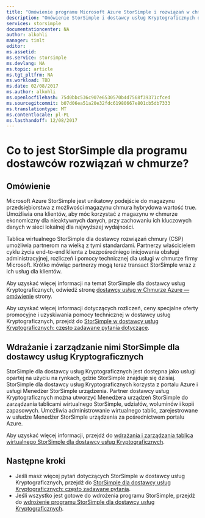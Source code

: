 ```yaml
---
title: "Omówienie programu Microsoft Azure StorSimple i rozwiązań w chmurze | Dokumentacja firmy Microsoft"
description: "Omówienie StorSimple i dostawcy usług Kryptograficznych dla partnerów usługi StorSimple."
services: storsimple
documentationcenter: NA
author: alkohli
manager: timlt
editor: 
ms.assetid: 
ms.service: storsimple
ms.devlang: NA
ms.topic: article
ms.tgt_pltfrm: NA
ms.workload: TBD
ms.date: 02/08/2017
ms.author: alkohli
ms.openlocfilehash: 75d0bbc536c907e6530570b4d7568f39371cfced
ms.sourcegitcommit: b07d06ea51a20e32fdc61980667e801cb5db7333
ms.translationtype: MT
ms.contentlocale: pl-PL
ms.lasthandoff: 12/08/2017
---
```

# <a name="what-is-storsimple-for-cloud-solutions-providers-program"></a>Co to jest StorSimple dla programu dostawców rozwiązań w chmurze?


## <a name="overview"></a>Omówienie

Microsoft Azure StorSimple jest unikatowy podejście do magazynu przedsiębiorstwa z możliwości magazynu chmura hybrydowa wartość true. Umożliwia ona klientów, aby móc korzystać z magazynu w chmurze ekonomiczny dla nieaktywnych danych, przy zachowaniu ich kluczowych danych w sieci lokalnej dla najwyższej wydajności. 

Tablica wirtualnego StorSimple dla dostawcy rozwiązań chmury (CSP) umożliwia partnerom na wielką z tymi standardami. Partnerzy właścicielem cyklu życia end-to-end klienta z bezpośredniego inicjowania obsługi administracyjnej, rozliczeń i pomocy technicznej dla usługi w chmurze firmy Microsoft. Krótko mówiąc partnerzy mogą teraz transact StorSimple wraz z ich usług dla klientów.

Aby uzyskać więcej informacji na temat StorSimple dla dostawcy usług Kryptograficznych, odwiedź stronę [dostawcy usług w Chmurze Azure — omówienie](https://docs.microsoft.com/azure/cloud-solution-provider/overview/azure-csp-overview) strony.

Aby uzyskać więcej informacji dotyczących rozliczeń, ceny specjalne oferty promocyjne i uzyskiwania pomocy technicznej w dostawcy usług Kryptograficznych, przejdź do [StorSimple w dostawcy usług Kryptograficznych: często zadawane pytania dotyczące](storsimple-partner-csp-faq.md). 

## <a name="deploy-and-manage-storsimple-for-csp"></a>Wdrażanie i zarządzanie nimi StorSimple dla dostawcy usług Kryptograficznych

StorSimple dla dostawcy usług Kryptograficznych jest dostępna jako usługi opartej na użyciu na rynkach, gdzie StorSimple znajduje się dzisiaj. StorSimple dla dostawcy usług Kryptograficznych korzysta z portalu Azure i usługi Menedżer StorSimple urządzenia. Partner dostawcy usług Kryptograficznych można utworzyć Menedżera urządzeń StorSimple do zarządzania tablicami wirtualnego StorSimple, udziałów, woluminów i kopii zapasowych. Umożliwia administrowanie wirtualnego tablic, zarejestrowane w usłudze Menedżer StorSimple urządzenia za pośrednictwem portalu Azure.

Aby uzyskać więcej informacji, przejdź do [wdrażania i zarządzania tablica wirtualnego StorSimple dla dostawcy usług Kryptograficznych](storsimple-partner-csp-deploy.md).

## <a name="next-steps"></a>Następne kroki

- Jeśli masz więcej pytań dotyczących StorSimple w dostawcy usług Kryptograficznych, przejdź do [StorSimple dla dostawcy usług Kryptograficznych: często zadawane pytania](storsimple-partner-csp-faq.md).
- Jeśli wszystko jest gotowe do wdrożenia programu StorSimple, przejdź do [wdrożenie programu StorSimple dla dostawcy usług Kryptograficznych](storsimple-partner-csp-deploy.md).
